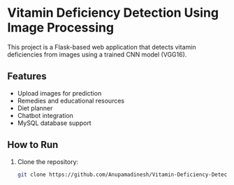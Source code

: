 # Vitamin Deficiency Detection Using Image Processing

This project is a Flask-based web application that detects vitamin deficiencies from images using a trained CNN model (VGG16).  

## Features
- Upload images for prediction
- Remedies and educational resources
- Diet planner
- Chatbot integration
- MySQL database support

## How to Run
1. Clone the repository:
   ```bash
   git clone https://github.com/Anupamadinesh/Vitamin-Deficiency-Detection.git
